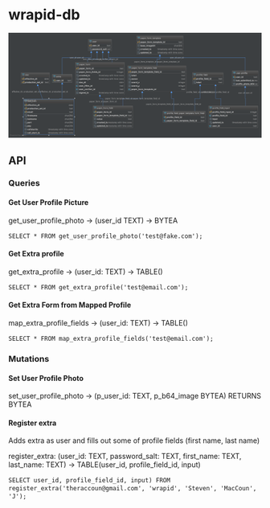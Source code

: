 # wrapid-db

![alt text](./schematic/diagram.png "Logo Title Text 1")

## API

### Queries

#### Get User Profile Picture
get_user_profile_photo -> (user_id TEXT) -> BYTEA
```
SELECT * FROM get_user_profile_photo('test@fake.com');
```

#### Get Extra profile

get_extra_profile -> (user_id: TEXT) -> TABLE()
```
SELECT * FROM get_extra_profile('test@email.com');
```

#### Get Extra Form from Mapped Profile

map_extra_profile_fields -> (user_id: TEXT) -> TABLE()
```
SELECT * FROM map_extra_profile_fields('test@email.com');
```


### Mutations

#### Set User Profile Photo
set_user_profile_photo -> (p_user_id: TEXT, p_b64_image BYTEA) RETURNS BYTEA

####  Register extra
Adds extra as user and fills out some of profile fields (first name, last name)

register_extra: (user_id: TEXT, password_salt: TEXT, first_name: TEXT, last_name: TEXT) -> TABLE(user_id, profile_field_id, input)
```
SELECT user_id, profile_field_id, input) FROM register_extra('theraccoun@gmail.com', 'wrapid', 'Steven', 'MacCoun', 'J');
```
